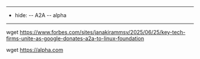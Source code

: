 --------
- hide:
-- A2A
-- alpha
--------
wget https://www.forbes.com/sites/janakirammsv/2025/06/25/key-tech-firms-unite-as-google-donates-a2a-to-linux-foundation

wget https://alpha.com
